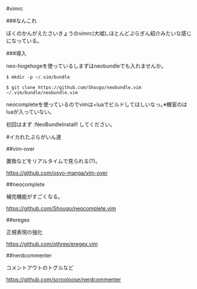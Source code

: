 #vimrc


###なんこれ

ぼくのかんがえたさいきょうのvimrc(大嘘)｡ほとんどぷらぎん紹介みたいな感じになっている｡

###導入

neo-hogehogeを使っているしまずはneobundleでも入れませんか｡

`$ mkdir -p ~/.vim/bundle`

`$ git clone https://github.com/Shougo/neobundle.vim ~/.vim/bundle/neobundle.vim`

neocompleteを使っているのでvimは+luaでビルドしてほしいなっ｡※機室のはluaが入っていない｡

初回はまず :NeoBundleInstall! してください｡

#イカれたぷらがいん達

##vim-over

置換などをリアルタイムで見られる(?)｡

<https://github.com/osyo-manga/vim-over>

##neocomplete

補完機能がすごくなる｡

<https://github.com/Shougo/neocomplete.vim>

##eregex

正規表現の強化

<https://github.com/othree/eregex.vim>

##nerdcommenter

コメントアウトのトグルなど

<https://github.com/scrooloose/nerdcommenter>
